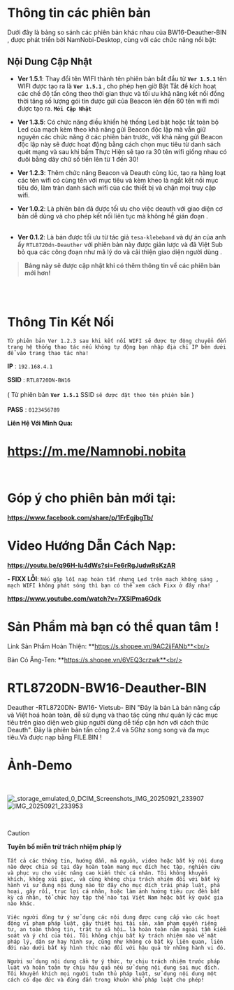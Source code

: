 

# Thông tin các phiên bản 

Dưới đây là bảng so sánh các phiên bản khác nhau của BW16-Deauther-BIN , được phát triển bởi NamNobi-Desktop, cùng với các chức năng nổi bật:


## Nội Dung Cập Nhật
- **Ver 1.5.1**: Thay đổi tên WIFI thành tên phiên bản bắt đầu từ **``Ver 1.5.1``** tên WIFI được tạo ra là **``Ver 1.5.1``** , cho phép hẹn giờ Bật Tắt để kích hoạt các chế độ tấn công theo thời gian thực và tối ưu khả năng kết nối đồng thời tăng số lượng gói tin được gửi của Beacon lên đến 60 tên wifi mới được tạo ra. **``Mới Cập Nhật``**<br/>

- **Ver 1.3.5**: Có chức năng điều khiển hệ thống Led bật hoặc tắt toàn bộ Led của mạch kèm theo khả năng gửi Beacon độc lập mà vẫn giữ nguyên các chức năng ở các phiên bản trước, với khả năng gửi Beacon độc lập này sẽ được hoạt động bằng cách chọn mục tiêu từ danh sách quét mạng và sau khi bấm Thực Hiện sẽ tạo ra 30 tên wifi giống nhau có đuôi bằng dãy chữ số tiến lên từ 1 đến 30!  <br/>

- **Ver 1.2.3**: Thêm chức năng Beacon và Deauth cùng lúc, tạo ra hàng loạt các tên wifi có cùng tên với mục tiêu và kèm kheo là ngắt kết nối mục tiêu đó, làm tràn danh sách wifi của các thiết bị và chặn mọi truy cập wifi.<br/>

- **Ver 1.0.2**: Là phiên bản đã được tối ưu cho việc deauth với giao diện cơ bản dễ dùng và cho phép kết nối liên tục mà không hề gián đoạn .<br/><br/>

- **Ver 0.1.2**: Là bản được tối ưu từ tác giả ``tesa-klebeband`` và dự án của anh ấy ``RTL8720dn-Deauther`` với phiên bản này được giản lược và đã Việt Sub bỏ qua các công đoạn như mã lý do và cải thiện giao diện người dùng .

> **Bảng này sẽ được cập nhật khi có thêm thông tin về các phiên bản mới hơn!**




<br/><br/>



# Thông Tin Kết Nối <br/>
``Từ phiên bản Ver 1.2.3 sau khi kết nối WIFI sẽ được tự động chuyển đến trang hệ thống thao tác nếu không tự động bạn nhập địa chỉ IP bên dưới để vào trang thao tác nha!``

**IP** : ``192.168.4.1`` <br/>

**SSID** : ``RTL8720DN-BW16``  <br/><br/>
( Từ phiên bản **``Ver 1.5.1``** SSID ``sẽ được đặt theo tên phiên bản`` ) <br/><br/>
**PASS** : ``0123456789``<br/>

**Liên Hệ Với Mình Qua:** 
# https://m.me/Namnobi.nobita <br/><br/>

# Góp ý cho phiên bản mới tại:<br/>

**https://www.facebook.com/share/p/1FrEgjbgTb/** <br/>


# Video Hướng Dẫn Cách Nạp:
**https://youtu.be/q96H-Iu4dWs?si=Fe6rRgJudwRsKzAR**

  **- FIXX LỖI**:  ``Nếu gặp lỗi nạp hoàn tất nhưng Led trên mạch không sáng , mạch WIFI không phát sóng thì bạn có thể xem cách Fixx ở đây nha!``<br/>

**https://www.youtube.com/watch?v=7XSlPma6Odk**
# Sản Phẩm mà bạn có thể quan tâm !<br/>

Link Sản Phẩm Hoàn Thiện: **https://s.shopee.vn/9AC2ijFANb**<br/>
 
Bản Có Ăng-Ten: **https://s.shopee.vn/6VEQ3crzwk**<br/>
<br/>


# RTL8720DN-BW16-Deauther-BIN <br/>
Deauther -RTL8720DN- BW16- Vietsub- BIN "Đây là bản Là bản nâng cấp và Việt hoá hoàn toàn, dễ sử dụng và thao tác cũng như quản lý các mục tiêu trên giao diện web giúp người dùng dễ tiếp cận hơn với cách thức Deauth". Đây là phiên bản tấn công 2.4 và 5Ghz song song và đa mục tiêu.Và được nạp bằng FILE.BIN !

# **Ảnh-Demo**
<br/>

![_storage_emulated_0_DCIM_Screenshots_IMG_20250921_233907](https://github.com/user-attachments/assets/3181cbc6-ebf8-43e4-ace5-2be408c59f40)
                                                   ![IMG_20250921_233953](https://github.com/user-attachments/assets/f7289225-d49f-4578-af81-18901420b9a9)


<br/>

> [!CAUTION]
**Tuyên bố miễn trừ trách nhiệm pháp lý**<br/><br/>
``Tất cả các thông tin, hướng dẫn, mã nguồn, video hoặc bất kỳ nội dung nào được chia sẻ tại đây hoàn toàn mang mục đích học tập, nghiên cứu và phục vụ cho việc nâng cao kiến thức cá nhân. Tôi không khuyến khích, không xúi giục, và cũng không chịu trách nhiệm đối với bất kỳ hành vi sử dụng nội dung nào từ đây cho mục đích trái pháp luật, phá hoại, gây rối, trục lợi cá nhân, hoặc làm ảnh hưởng tiêu cực đến bất kỳ cá nhân, tổ chức hay tập thể nào tại Việt Nam hoặc bất kỳ quốc gia nào khác.``<br/><br/>
``Việc người dùng tự ý sử dụng các nội dung được cung cấp vào các hoạt động vi phạm pháp luật, gây thiệt hại tài sản, xâm phạm quyền riêng tư, an toàn thông tin, trật tự xã hội… là hoàn toàn nằm ngoài tầm kiểm soát và ý chí của tôi. Tôi không chịu bất kỳ trách nhiệm nào về mặt pháp lý, dân sự hay hình sự, cũng như không có bất kỳ liên quan, liên đới nào dưới bất kỳ hình thức nào đối với hậu quả từ những hành vi đó.``<br/><br/>
``Người sử dụng nội dung cần tự ý thức, tự chịu trách nhiệm trước pháp luật và hoàn toàn tự chịu hậu quả nếu sử dụng nội dung sai mục đích. Tôi khuyến khích mọi người tuân thủ pháp luật, sử dụng nội dung một cách có đạo đức và đúng đắn trong khuôn khổ pháp luật cho phép!``
